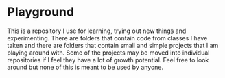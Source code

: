 # Playground
This is a repository I use for learning, trying out new things and experimenting. 
There are folders that contain code from classes I have taken and there are folders that contain small and simple projects that I am playing around with. 
Some of the projects may be moved into individual repositories if I feel they have a lot of growth potential. 
Feel free to look around but none of this is meant to be used by anyone.

